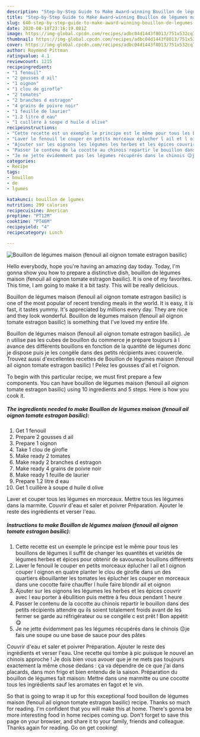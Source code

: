 ```yaml
---
description: "Step-by-Step Guide to Make Award-winning Bouillon de légumes maison (fenouil ail oignon tomate estragon basilic)"
title: "Step-by-Step Guide to Make Award-winning Bouillon de légumes maison (fenouil ail oignon tomate estragon basilic)"
slug: 640-step-by-step-guide-to-make-award-winning-bouillon-de-legumes-maison-fenouil-ail-oignon-tomate-estragon-basilic
date: 2020-08-18T23:16:19.081Z
image: https://img-global.cpcdn.com/recipes/adbc04d1443f8013/751x532cq70/bouillon-de-legumes-maison-fenouil-ail-oignon-tomate-estragon-basilic-photo-principale-de-la-recette.jpg
thumbnail: https://img-global.cpcdn.com/recipes/adbc04d1443f8013/751x532cq70/bouillon-de-legumes-maison-fenouil-ail-oignon-tomate-estragon-basilic-photo-principale-de-la-recette.jpg
cover: https://img-global.cpcdn.com/recipes/adbc04d1443f8013/751x532cq70/bouillon-de-legumes-maison-fenouil-ail-oignon-tomate-estragon-basilic-photo-principale-de-la-recette.jpg
author: Raymond Pittman
ratingvalue: 4.1
reviewcount: 1215
recipeingredient:
- "1 fenouil"
- "2 gousses d ail"
- "1 oignon"
- "1 clou de girofle"
- "2 tomates"
- "2 branches d estragon"
- "4 grains de poivre noir"
- "1 feuille de laurier"
- "1.2 litre d eau"
- "1 cuillère à soupe d huile d olive"
recipeinstructions:
- "Cette recette est un exemple le principe est le même pour tous les bouillons de légumes il suffit de changer les quantités et variétés de légumes herbes et épices pour obtenir de savoureux bouillons différents"
- "Laver le fenouil le couper en petits morceaux éplucher l ail et l oignon couper l oignon en quatre planter le clou de girofle dans un des quartiers ébouillanter les tomates les éplucher les couper en morceaux dans une cocotte faire chauffer l huile faire blondir ail et oignon"
- "Ajouter sur les oignons les légumes les herbes et les épices couvrir avec l eau porter à ébullition puis mettre à feu doux pendant 1 heure"
- "Passer le contenu de la cocotte au chinois repartir le bouillon dans des petits récipients attendre qu ils soient totalement froids avant de les fermer se garde au réfrigérateur ou se congèle c est prêt ! Bon appétit 😋"
- "Je ne jette évidemment pas les légumes récupérés dans le chinois 😉je fais une soupe ou une base de sauce pour des pâtes"
categories:
- Recipe
tags:
- bouillon
- de
- lgumes

katakunci: bouillon de lgumes 
nutrition: 299 calories
recipecuisine: American
preptime: "PT12M"
cooktime: "PT46M"
recipeyield: "4"
recipecategory: Lunch

---
```



![Bouillon de légumes maison (fenouil ail oignon tomate estragon basilic)](https://img-global.cpcdn.com/recipes/adbc04d1443f8013/751x532cq70/bouillon-de-legumes-maison-fenouil-ail-oignon-tomate-estragon-basilic-photo-principale-de-la-recette.jpg)

Hello everybody, hope you're having an amazing day today. Today, I'm gonna show you how to prepare a distinctive dish, bouillon de légumes maison (fenouil ail oignon tomate estragon basilic). It is one of my favorites. This time, I am going to make it a bit tasty. This will be really delicious.

Bouillon de légumes maison (fenouil ail oignon tomate estragon basilic) is one of the most popular of recent trending meals in the world. It is easy, it is fast, it tastes yummy. It's appreciated by millions every day. They are nice and they look wonderful. Bouillon de légumes maison (fenouil ail oignon tomate estragon basilic) is something that I've loved my entire life.

Bouillon de légumes maison (fenouil ail oignon tomate estragon basilic). Je n utilise pas les cubes de bouillon du commerce je prépare toujours à l avance des différents bouillons en fonction de la quantité de légumes donc je dispose puis je les congèle dans des petits récipients avec couvercle. Trouvez aussi d&#39;excellentes recettes de Bouillon de légumes maison (fenouil ail oignon tomate estragon basilic) ! Pelez les gousses d&#39;ail et l&#39;oignon.


To begin with this particular recipe, we must first prepare a few components. You can have bouillon de légumes maison (fenouil ail oignon tomate estragon basilic) using 10 ingredients and 5 steps. Here is how you cook it.

<!--inarticleads1-->

##### The ingredients needed to make Bouillon de légumes maison (fenouil ail oignon tomate estragon basilic):

1. Get 1 fenouil
1. Prepare 2 gousses d ail
1. Prepare 1 oignon
1. Take 1 clou de girofle
1. Make ready 2 tomates
1. Make ready 2 branches d estragon
1. Make ready 4 grains de poivre noir
1. Make ready 1 feuille de laurier
1. Prepare 1.2 litre d eau
1. Get 1 cuillère à soupe d huile d olive


Laver et couper tous les légumes en morceaux. Mettre tous les légumes dans la marmite. Couvrir d&#39;eau et saler et poivrer Préparation. Ajouter le reste des ingrédients et verser l&#39;eau. 

<!--inarticleads2-->

##### Instructions to make Bouillon de légumes maison (fenouil ail oignon tomate estragon basilic):

1. Cette recette est un exemple le principe est le même pour tous les bouillons de légumes il suffit de changer les quantités et variétés de légumes herbes et épices pour obtenir de savoureux bouillons différents
1. Laver le fenouil le couper en petits morceaux éplucher l ail et l oignon couper l oignon en quatre planter le clou de girofle dans un des quartiers ébouillanter les tomates les éplucher les couper en morceaux dans une cocotte faire chauffer l huile faire blondir ail et oignon
1. Ajouter sur les oignons les légumes les herbes et les épices couvrir avec l eau porter à ébullition puis mettre à feu doux pendant 1 heure
1. Passer le contenu de la cocotte au chinois repartir le bouillon dans des petits récipients attendre qu ils soient totalement froids avant de les fermer se garde au réfrigérateur ou se congèle c est prêt ! Bon appétit 😋
1. Je ne jette évidemment pas les légumes récupérés dans le chinois 😉je fais une soupe ou une base de sauce pour des pâtes


Couvrir d&#39;eau et saler et poivrer Préparation. Ajouter le reste des ingrédients et verser l&#39;eau. Une recette qui tombe à pic puisque le nouvel an chinois approche ! Je dois bien vous avouer que je ne mets pas toujours exactement la même chose dedans : ça va dépendre de ce que j&#39;ai dans placards, dans mon frigo et bien entendu de la saison. Préparation du bouillon de légumes fait maison: Mettre dans une marmitte ou une cocotte tous les ingrédients sauf les aromates en fagot et le vin. 

So that is going to wrap it up for this exceptional food bouillon de légumes maison (fenouil ail oignon tomate estragon basilic) recipe. Thanks so much for reading. I'm confident that you will make this at home. There's gonna be more interesting food in home recipes coming up. Don't forget to save this page on your browser, and share it to your family, friends and colleague. Thanks again for reading. Go on get cooking!

